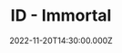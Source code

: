 ---
video:
  type: vimeo
  id: 773403704
speaker:
  permalink: codey-friesen
  name: Codey Friesen
title: ID - Immortal
image: https://i.imgur.com/Marnrnn.png
date: 2022-11-20T14:30:00.000Z
---